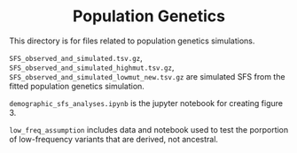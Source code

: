 <h1 align="center"> Population Genetics </h1>

This directory is for files related to population genetics simulations.

```SFS_observed_and_simulated.tsv.gz```, ```SFS_observed_and_simulated_highmut.tsv.gz```, ```SFS_observed_and_simulated_lowmut_new.tsv.gz``` are simulated SFS from the fitted population genetics simulation.

```demographic_sfs_analyses.ipynb``` is the jupyter notebook for creating figure 3.

```low_freq_assumption``` includes data and notebook used to test the porportion of low-frequency variants that are derived, not ancestral.
